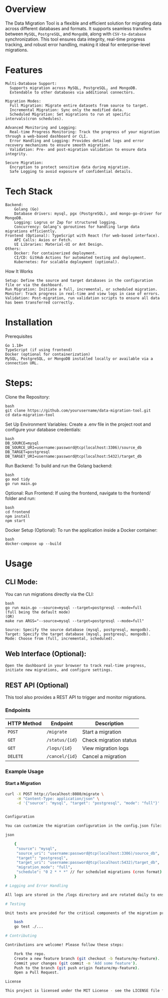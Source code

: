 # Overview

The Data Migration Tool is a flexible and efficient solution for migrating data across different databases and formats. It supports seamless transfers between `MySQL`, `PostgreSQL`, and `MongoDB`, along with `CSV-to-database` synchronization. This tool ensures data integrity, real-time progress tracking, and robust error handling, making it ideal for enterprise-level migrations.

# Features

    Multi-Database Support: 
      Supports migration across MySQL, PostgreSQL, and MongoDB.
      Extendable to other databases via additional connectors.

    Migration Modes:
      Full Migration: Migrate entire datasets from source to target.
      Incremental Migration: Sync only the modified data.
      Scheduled Migration: Set migrations to run at specific intervals(cron schedules).
    
    Advanced Monitoring and Logging:
      Real-time Progress Monitoring: Track the progress of your migration through a web-based dashboard or CLI.
      Error Handling and Logging: Provides detailed logs and error recovery mechanisms to ensure smooth migration.
      Validation: Pre- and post-migration validation to ensure data integrity.
    
    Secure Migration: 
      Encryption to protect sensitive data during migration. 
      Safe Logging to avoid exposure of confidential details.

# Tech Stack

    Backend: 
        Golang (Go)
        Database drivers: mysql, pgx (PostgreSQL), and mongo-go-driver for MongoDB.
        Logging: Logrus or Zap for structured logging.
        Concurrency: Golang’s goroutines for handling large data migrations efficiently.
    Frontend (Optional): TypeScript with React (for web-based interface).
        API Calls: Axios or Fetch.
        UI Libraries: Material-UI or Ant Design.
    Others:
        Docker: For containerized deployment.
        CI/CD: GitHub Actions for automated testing and deployment.
        Kubernetes: For scalable deployment (optional).

How It Works

    Setup: Define the source and target databases in the configuration file or via the dashboard.
    Run Migration: Initiate a full, incremental, or scheduled migration.
    Monitor: Track progress in real-time and view logs in case of errors.
    Validation: Post-migration, run validation scripts to ensure all data has been transferred correctly.

# Installation

Prerequisites

    Go 1.18+
    TypeScript (if using frontend)
    Docker (optional for containerization)
    MySQL, PostgreSQL, or MongoDB installed locally or available via a connection URL.

# Steps:

Clone the Repository:

    bash
    git clone https://github.com/yourusername/data-migration-tool.git
    cd data-migration-tool

Set Up Environment Variables: Create a .env file in the project root and configure your database credentials:

    bash
    DB_SOURCE=mysql
    DB_SOURCE_URI=username:password@tcp(localhost:3306)/source_db
    DB_TARGET=postgresql
    DB_TARGET_URI=username:password@tcp(localhost:5432)/target_db

Run Backend: To build and run the Golang backend:

    bash
    go mod tidy
    go run main.go

Optional: Run Frontend: If using the frontend, navigate to the frontend/ folder and run:

    bash
    cd frontend
    npm install
    npm start

Docker Setup (Optional): To run the application inside a Docker container:

    bash
    docker-compose up --build

# Usage

## CLI Mode:

You can run migrations directly via the CLI:

    bash
    go run main.go --source=mysql --target=postgresql --mode=full
    (full being the default mode)
    (OR)
    make run ARGS="--source=mysql --target=postgresql --mode=full"

    Source: Specify the source database (mysql, postgresql, mongodb).
    Target: Specify the target database (mysql, postgresql, mongodb).
    Mode: Choose from (full, incremental, scheduled).

## Web Interface (Optional):

    Open the dashboard in your browser to track real-time progress, initiate new migrations, and configure settings.

## REST API (Optional)

This tool also provides a REST API to trigger and monitor migrations.

### **Endpoints**
| HTTP Method | Endpoint          | Description |
|------------|------------------|-------------|
| `POST`     | `/migrate`        | Start a migration |
| `GET`      | `/status/{id}`     | Check migration status |
| `GET`      | `/logs/{id}`       | View migration logs |
| `DELETE`   | `/cancel/{id}`     | Cancel a migration |

### **Example Usage**

#### **Start a Migration**
```sh
curl -X POST http://localhost:8080/migrate \
     -H "Content-Type: application/json" \
     -d '{"source": "mysql", "target": "postgresql", "mode": "full"}'


Configuration

You can customize the migration configuration in the config.json file:

json

    {
     "source": "mysql",
     "source_uri": "username:password@tcp(localhost:3306)/source_db",
     "target": "postgresql",
     "target_uri": "username:password@tcp(localhost:5432)/target_db",
     "migration_mode": "full",
     "schedule": "0 2 * * *" // for scheduled migrations (cron format)
    }

# Logging and Error Handling

All logs are stored in the /logs directory and are rotated daily to ensure easy tracking. Errors are logged with detailed stack traces to help identify issues during migration.

# Testing

Unit tests are provided for the critical components of the migration process. To run tests:

    bash
    go test ./...

# Contributing

Contributions are welcome! Please follow these steps:

    Fork the repo.
    Create a new feature branch (git checkout -b feature/my-feature).
    Commit your changes (git commit -m 'Add some feature').
    Push to the branch (git push origin feature/my-feature).
    Open a Pull Request.

License

This project is licensed under the MIT License - see the LICENSE file for details.
